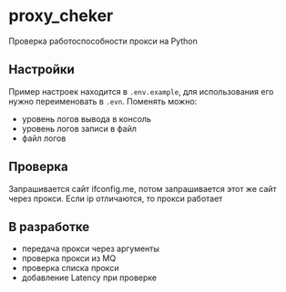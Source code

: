 # proxy_cheker
Проверка работоспособности прокси на Python

## Настройки
Пример настроек находится в `.env.example`, для использования его нужно переименовать в `.evn`. Поменять можно:
* уровень логов вывода в консоль
* уровень логов записи в файл
* файл логов

## Проверка
Запрашивается сайт ifconfig.me, потом запрашивается этот же сайт через прокси. Если ip отличаются, то прокси работает

## В разработке
* передача прокси через аргументы
* проверка прокси из MQ
* проверка списка прокси
* добавление Latency при проверке
